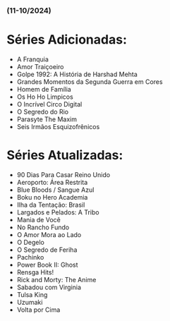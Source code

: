 ### (11-10/2024)

# Séries Adicionadas:

- A Franquia
- Amor Traiçoeiro
- Golpe 1992: A História de Harshad Mehta
- Grandes Momentos da Segunda Guerra em Cores
- Homem de Família
- Os Ho Ho Limpicos
- O Incrível Circo Digital
- O Segredo do Rio
- Parasyte The Maxim
- Seis Irmãos Esquizofrênicos

# Séries Atualizadas:

- 90 Dias Para Casar Reino Unido
- Aeroporto: Área Restrita
- Blue Bloods / Sangue Azul
- Boku no Hero Academia
- Ilha da Tentação: Brasil
- Largados e Pelados: A Tribo
- Mania de Você
- No Rancho Fundo
- O Amor Mora ao Lado
- O Degelo
- O Segredo de Feriha
- Pachinko
- Power Book II: Ghost
- Rensga Hits!
- Rick and Morty: The Anime
- Sabadou com Virginia
- Tulsa King
- Uzumaki
- Volta por Cima
